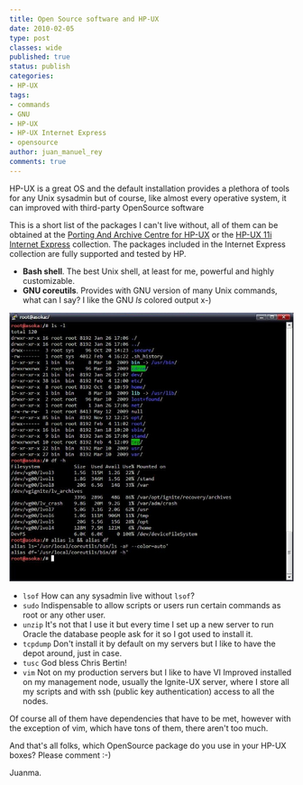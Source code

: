 ```yaml
---
title: Open Source software and HP-UX
date: 2010-02-05
type: post
classes: wide
published: true
status: publish
categories:
- HP-UX
tags:
- commands
- GNU
- HP-UX
- HP-UX Internet Express
- opensource
author: juan_manuel_rey
comments: true
---
```


HP-UX is a great OS and the default installation provides a plethora of tools for any Unix sysadmin but of course, like almost every operative system, it can improved with third-party OpenSource software

This is a short list of the packages I can't live without, all of them can be obtained at the [Porting And Archive Centre for HP-UX](http://hpux.connect.org.uk/) or the [HP-UX 11i Internet Express](http://h20338.www2.hp.com/enterprise/w1/en/os/hpux11i-internet-express.html) collection. The packages included in the Internet Express collection are fully supported and tested by HP.

-   **Bash shell**. The best Unix shell, at least for
    me, powerful and highly customizable.
-   **GNU coreutils**. Provides with GNU version of many Unix commands,
    what can I say? I like the GNU *ls* colored output x-)

[![GNU coreutils at work](/assets/images/coreutils1.jpg "GNU coreutils at work")]({{site.url}}/assets/images/coreutils1.jpg)

-   `lsof` How can any sysadmin live without `lsof`?
-   `sudo` Indispensable to allow scripts or users run certain commands as root or any other user.
-   `unzip` It's not that I use it but every time I set up a new server to run Oracle the database people ask for it so I got used to install it.
-   `tcpdump` Don't install it by default on my servers but I like to have the depot around, just in case.
-   `tusc` God bless Chris Bertin!
-   `vim` Not on my production servers but I like to have VI Improved installed on my management node, usually the Ignite-UX server, where I store all my scripts and with ssh (public key authentication) access to all the nodes.

Of course all of them have dependencies that have to be met, however with the exception of vim, which have tons of them, there aren't too much.

And that's all folks, which OpenSource package do you use in your HP-UX boxes? Please comment :-)

Juanma.
